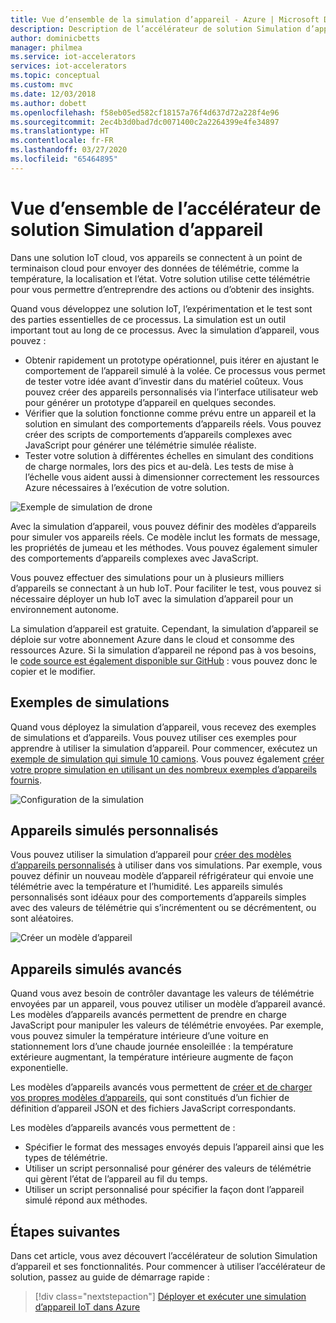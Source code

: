 ```yaml
---
title: Vue d’ensemble de la simulation d’appareil - Azure | Microsoft Docs
description: Description de l’accélérateur de solution Simulation d’appareil et de ses fonctionnalités.
author: dominicbetts
manager: philmea
ms.service: iot-accelerators
services: iot-accelerators
ms.topic: conceptual
ms.custom: mvc
ms.date: 12/03/2018
ms.author: dobett
ms.openlocfilehash: f58eb05ed582cf18157a76f4d637d72a228f4e96
ms.sourcegitcommit: 2ec4b3d0bad7dc0071400c2a2264399e4fe34897
ms.translationtype: HT
ms.contentlocale: fr-FR
ms.lasthandoff: 03/27/2020
ms.locfileid: "65464895"
---
```

# <a name="device-simulation-solution-accelerator-overview"></a>Vue d’ensemble de l’accélérateur de solution Simulation d’appareil

Dans une solution IoT cloud, vos appareils se connectent à un point de terminaison cloud pour envoyer des données de télémétrie, comme la température, la localisation et l’état. Votre solution utilise cette télémétrie pour vous permettre d’entreprendre des actions ou d’obtenir des insights.

Quand vous développez une solution IoT, l’expérimentation et le test sont des parties essentielles de ce processus. La simulation est un outil important tout au long de ce processus. Avec la simulation d’appareil, vous pouvez :

* Obtenir rapidement un prototype opérationnel, puis itérer en ajustant le comportement de l’appareil simulé à la volée. Ce processus vous permet de tester votre idée avant d’investir dans du matériel coûteux. Vous pouvez créer des appareils personnalisés via l’interface utilisateur web pour générer un prototype d’appareil en quelques secondes.
* Vérifier que la solution fonctionne comme prévu entre un appareil et la solution en simulant des comportements d’appareils réels. Vous pouvez créer des scripts de comportements d’appareils complexes avec JavaScript pour générer une télémétrie simulée réaliste.
* Tester votre solution à différentes échelles en simulant des conditions de charge normales, lors des pics et au-delà. Les tests de mise à l’échelle vous aident aussi à dimensionner correctement les ressources Azure nécessaires à l’exécution de votre solution.

![Exemple de simulation de drone](media/iot-accelerators-device-simulation-overview/dronesimulation.png)

Avec la simulation d’appareil, vous pouvez définir des modèles d’appareils pour simuler vos appareils réels. Ce modèle inclut les formats de message, les propriétés de jumeau et les méthodes. Vous pouvez également simuler des comportements d’appareils complexes avec JavaScript.

Vous pouvez effectuer des simulations pour un à plusieurs milliers d’appareils se connectant à un hub IoT. Pour faciliter le test, vous pouvez si nécessaire déployer un hub IoT avec la simulation d’appareil pour un environnement autonome.

La simulation d’appareil est gratuite. Cependant, la simulation d’appareil se déploie sur votre abonnement Azure dans le cloud et consomme des ressources Azure. Si la simulation d’appareil ne répond pas à vos besoins, le [code source est également disponible sur GitHub](https://github.com/Azure/device-simulation-dotnet) : vous pouvez donc le copier et le modifier.

## <a name="sample-simulations"></a>Exemples de simulations

Quand vous déployez la simulation d’appareil, vous recevez des exemples de simulations et d’appareils. Vous pouvez utiliser ces exemples pour apprendre à utiliser la simulation d’appareil. Pour commencer, exécutez un [exemple de simulation qui simule 10 camions](quickstart-device-simulation-deploy.md). Vous pouvez également [créer votre propre simulation en utilisant un des nombreux exemples d’appareils fournis](iot-accelerators-device-simulation-create-simulation.md).

![Configuration de la simulation](media/iot-accelerators-device-simulation-overview/samplesimulation1.png)

## <a name="custom-simulated-devices"></a>Appareils simulés personnalisés

Vous pouvez utiliser la simulation d’appareil pour [créer des modèles d’appareils personnalisés](iot-accelerators-device-simulation-create-custom-device.md) à utiliser dans vos simulations. Par exemple, vous pouvez définir un nouveau modèle d’appareil réfrigérateur qui envoie une télémétrie avec la température et l’humidité. Les appareils simulés personnalisés sont idéaux pour des comportements d’appareils simples avec des valeurs de télémétrie qui s’incrémentent ou se décrémentent, ou sont aléatoires.

![Créer un modèle d’appareil](media/iot-accelerators-device-simulation-overview/adddevicemodel.png)

## <a name="advanced-simulated-devices"></a>Appareils simulés avancés

Quand vous avez besoin de contrôler davantage les valeurs de télémétrie envoyées par un appareil, vous pouvez utiliser un modèle d’appareil avancé. Les modèles d’appareils avancés permettent de prendre en charge JavaScript pour manipuler les valeurs de télémétrie envoyées. Par exemple, vous pouvez simuler la température intérieure d’une voiture en stationnement lors d’une chaude journée ensoleillée : la température extérieure augmentant, la température intérieure augmente de façon exponentielle.

Les modèles d’appareils avancés vous permettent de [créer et de charger vos propres modèles d’appareils](iot-accelerators-device-simulation-advanced-device.md), qui sont constitués d’un fichier de définition d’appareil JSON et des fichiers JavaScript correspondants.

Les modèles d’appareils avancés vous permettent de :

* Spécifier le format des messages envoyés depuis l’appareil ainsi que les types de télémétrie.
* Utiliser un script personnalisé pour générer des valeurs de télémétrie qui gèrent l’état de l’appareil au fil du temps.
* Utiliser un script personnalisé pour spécifier la façon dont l’appareil simulé répond aux méthodes.

## <a name="next-steps"></a>Étapes suivantes

Dans cet article, vous avez découvert l’accélérateur de solution Simulation d’appareil et ses fonctionnalités. Pour commencer à utiliser l’accélérateur de solution, passez au guide de démarrage rapide :

> [!div class="nextstepaction"]
> [Déployer et exécuter une simulation d’appareil IoT dans Azure](quickstart-device-simulation-deploy.md)
